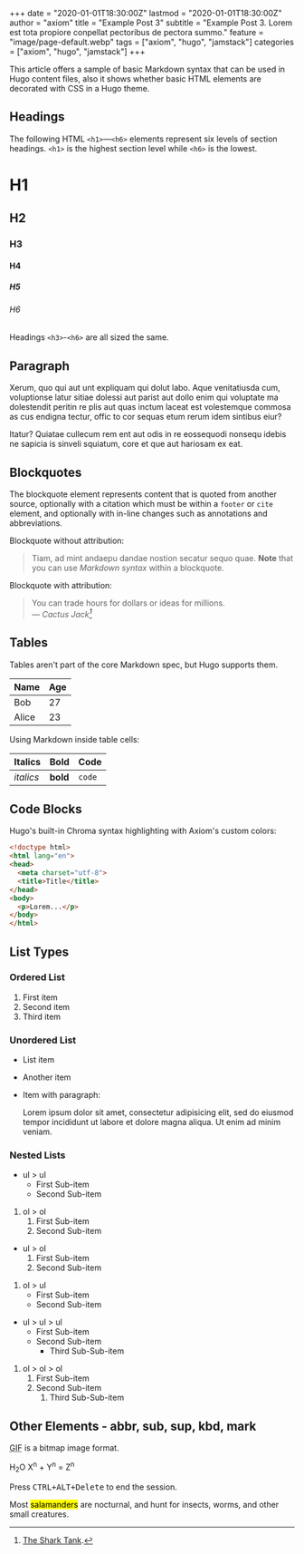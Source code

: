 +++
date = "2020-01-01T18:30:00Z"
lastmod = "2020-01-01T18:30:00Z"
author = "axiom"
title = "Example Post 3"
subtitle = "Example Post 3. Lorem est tota propiore conpellat pectoribus de pectora summo."
feature = "image/page-default.webp"
tags = ["axiom", "hugo", "jamstack"]
categories = ["axiom", "hugo", "jamstack"]
+++

This article offers a sample of basic Markdown syntax that can be used in Hugo content files, also it shows whether basic HTML elements are decorated with CSS in a Hugo theme.

## Headings

The following HTML `<h1>`—`<h6>` elements represent six levels of section headings. `<h1>` is the highest section level while `<h6>` is the lowest.

# H1
## H2
### H3
#### H4
##### H5
###### H6

Headings `<h3>`-`<h6>` are all sized the same.

## Paragraph

Xerum, quo qui aut unt expliquam qui dolut labo. Aque venitatiusda cum, voluptionse latur sitiae dolessi aut parist aut dollo enim qui voluptate ma dolestendit peritin re plis aut quas inctum laceat est volestemque commosa as cus endigna tectur, offic to cor sequas etum rerum idem sintibus eiur?

Itatur? Quiatae cullecum rem ent aut odis in re eossequodi nonsequ idebis ne sapicia is sinveli squiatum, core et que aut hariosam ex eat.

## Blockquotes

The blockquote element represents content that is quoted from another source, optionally with a citation which must be within a `footer` or `cite` element, and optionally with in-line changes such as annotations and abbreviations.

Blockquote without attribution:

> Tiam, ad mint andaepu dandae nostion secatur sequo quae.
> **Note** that you can use *Markdown syntax* within a blockquote.

Blockquote with attribution:

> You can trade hours for dollars or ideas for millions.<br>
> — <cite>Cactus Jack[^1]</cite>

[^1]: [The Shark Tank](https://www.example.com/).

## Tables

Tables aren't part of the core Markdown spec, but Hugo supports them.

   Name | Age
--------|------
    Bob | 27
  Alice | 23

Using Markdown inside table cells:

| Italics   | Bold     | Code   |
| --------  | -------- | ------ |
| *italics* | **bold** | `code` |

## Code Blocks

Hugo's built-in Chroma syntax highlighting with Axiom's custom colors:

```html
<!doctype html>
<html lang="en">
<head>
  <meta charset="utf-8">
  <title>Title</title>
</head>
<body>
  <p>Lorem...</p>
</body>
</html>
```

## List Types

### Ordered List

1. First item
2. Second item
3. Third item

### Unordered List

* List item
* Another item
* Item with paragraph:

  Lorem ipsum dolor sit amet, consectetur adipisicing elit, sed do eiusmod tempor incididunt ut labore et dolore magna aliqua. Ut enim ad minim veniam.

### Nested Lists

* ul > ul
    * First Sub-item
    * Second Sub-item

1. ol > ol
    1. First Sub-item
    1. Second Sub-item

* ul > ol
    1. First Sub-item
    1. Second Sub-item

1. ol > ul
    * First Sub-item
    * Second Sub-item

* ul > ul > ul
    * First Sub-item
    * Second Sub-item
        * Third Sub-Sub-item

1. ol > ol > ol
    1. First Sub-item
    1. Second Sub-item
        1. Third Sub-Sub-item

## Other Elements - abbr, sub, sup, kbd, mark

<abbr title="Graphics Interchange Format">GIF</abbr> is a bitmap image format.

H<sub>2</sub>O X<sup>n</sup> + Y<sup>n</sup> = Z<sup>n</sup>

Press <kbd><kbd>CTRL</kbd>+<kbd>ALT</kbd>+<kbd>Delete</kbd></kbd> to end the session.

Most <mark>salamanders</mark> are nocturnal, and hunt for insects, worms, and other small creatures.
